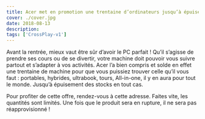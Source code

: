 ```yaml
---
title: Acer met en promotion une trentaine d’ordinateurs jusqu’à épuisement des stocks
cover: ./cover.jpg
date: 2018-08-13
description:
tags: ['CrossPlay-v1']
---
```


Avant la rentrée, mieux vaut être sûr d’avoir le PC parfait ! Qu’il s’agisse de prendre ses cours ou de se divertir, votre machine doit pouvoir vous suivre partout et s’adapter à vos activités. Acer l’a bien compris et solde en effet une trentaine de machine pour que vous puissiez trouver celle qu’il vous faut : portables, hybrides, ultrabook, tours, All-in-one, il y en aura pour tout le monde. Jusqu’à épuisement des stocks en tout cas.

Pour profiter de cette offre, rendez-vous à cette adresse. Faites vite, les quantités sont limités. Une fois que le produit sera en rupture, il ne sera pas réapprovisionné !
